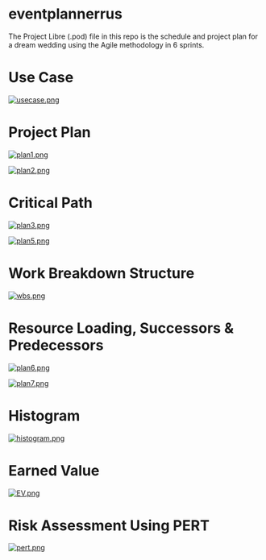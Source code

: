 # eventplannerrus
The Project Libre (.pod) file in this repo is the schedule and project plan for a dream wedding using the Agile methodology in 6 sprints.

# Use Case
[![usecase.png](https://i.postimg.cc/Y9pSWVfj/usecase.png)](https://postimg.cc/xk4Yr6ZS)

# Project Plan
[![plan1.png](https://i.postimg.cc/hG02szxM/plan1.png)](https://postimg.cc/8FjdPCZr)

[![plan2.png](https://i.postimg.cc/TPQcg8M4/plan2.png)](https://postimg.cc/QB95ZyMQ)

# Critical Path
[![plan3.png](https://i.postimg.cc/dVghf4RV/plan3.png)](https://postimg.cc/pmYVhQ1w)

[![plan5.png](https://i.postimg.cc/BZNX3q5y/plan5.png)](https://postimg.cc/rz08C2PC)

# Work Breakdown Structure
[![wbs.png](https://i.postimg.cc/wjpPkdZq/wbs.png)](https://postimg.cc/crFXsPd2)

# Resource Loading, Successors & Predecessors
[![plan6.png](https://i.postimg.cc/R0vkvzLs/plan6.png)](https://postimg.cc/zyPtk6MK)

[![plan7.png](https://i.postimg.cc/bYGN7QJG/plan7.png)](https://postimg.cc/fkNNXSYZ)

# Histogram
[![histogram.png](https://i.postimg.cc/Hk3gcxnD/histogram.png)](https://postimg.cc/hXJwNKVp)

# Earned Value
[![EV.png](https://i.postimg.cc/T328669k/EV.png)](https://postimg.cc/mtnpYKKM)

# Risk Assessment Using PERT
[![pert.png](https://i.postimg.cc/Kz2r6Z7j/pert.png)](https://postimg.cc/sBThSCNC)
